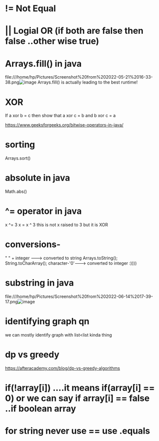 # != Not Equal 



# || Logial OR (if both are false then false ..other wise true)

# Arrays.fill() in java
file:///home/hp/Pictures/Screenshot%20from%202022-05-21%2016-33-38.png![image](https://user-images.githubusercontent.com/93143005/169648830-83fe53aa-283d-4ebc-bc7d-a9e1811e3be4.png)
Arrays.fill() is actually leading to the best runtime!

# XOR 
If a xor b = c then show that a xor c = b and b xor c = a 

https://www.geeksforgeeks.org/bitwise-operators-in-java/
# sorting
Arrays.sort()
# absolute in java
Math.abs()

# ^= operator in java
x ^= 3 	x = x ^ 3 this is not x raised to 3 but it is XOR 
# conversions-
" " + integer ---> converted to string
Arrays.toString();
String.toCharArray();
character-'0'---> converted to integer :))))


# substring in java

file:///home/hp/Pictures/Screenshot%20from%202022-06-14%2017-39-17.png![image](https://user-images.githubusercontent.com/93143005/173573870-49b9dc5f-545c-4546-842a-4c393c96e23e.png)

# identifying graph qn
we can mostly identify graph with list<list<integer> kinda thing
  
# dp vs greedy
  https://afteracademy.com/blog/dp-vs-greedy-algorithms
  
  # if(!array[i]) ....it means if(array[i] == 0) or we can say if array[i] == false ..if boolean array
  
  # for string never use == use .equals
  
